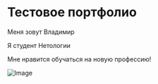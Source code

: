 # Тестовое портфолио

Меня зовут Владимир

Я студент Нетологии

Мне нравится обучаться на новую профессию!

![Image](https://papik.pro/grafic/uploads/posts/2023-04/1681566828_papik-pro-p-netologiya-logotip-vektor-2.png)